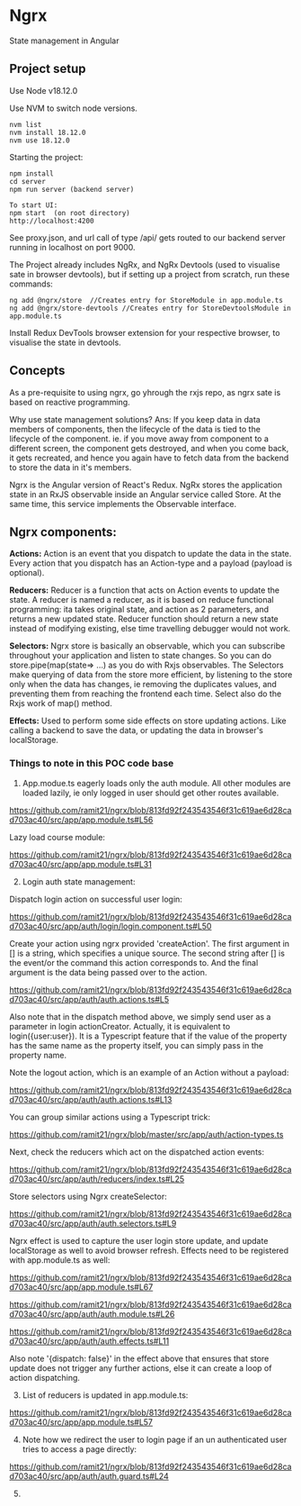 # Ngrx
State management in Angular

## Project setup
Use Node v18.12.0

Use NVM to switch node versions.
```
nvm list
nvm install 18.12.0
nvm use 18.12.0
```

Starting the project:

```
npm install
cd server  
npm run server (backend server)

To start UI:
npm start  (on root directory)
http://localhost:4200
```

See proxy.json, and url call of type /api/ gets routed to our backend server running in localhost on port 9000.

The Project already includes NgRx, and NgRx Devtools (used to visualise sate in browser devtools), but if setting up a project from scratch, run these commands:

```
ng add @ngrx/store  //Creates entry for StoreModule in app.module.ts
ng add @ngrx/store-devtools //Creates entry for StoreDevtoolsModule in app.module.ts
```

Install Redux DevTools browser extension for your respective browser, to visualise the state in devtools. 

## Concepts

As a pre-requisite to using ngrx, go yhrough the rxjs repo, as ngrx sate is based on reactive programming.

Why use state management solutions? Ans: If you keep data in data members of components, then the lifecycle of the data is tied to the lifecycle of the component. ie. if you move away from component to a different screen, the component gets destroyed, and when you come back, it gets recreated, and hence you again have to fetch data from the backend to store the data in it's members.

Ngrx is the Angular version of React's Redux. NgRx stores the application state in an RxJS observable inside an Angular service called Store. At the same time, this service implements the Observable interface.

## Ngrx components:

**Actions:** Action is an event that you dispatch to update the data in the state. Every action that you dispatch has an Action-type and a payload (payload is optional).

**Reducers:** Reducer is a function that acts on Action events to update the state. A reducer is named a reducer, as it is based on reduce functional programming: ita takes original state, and action as 2 parameters, and returns a new updated state. Reducer function should return a new state instead of modifying existing, else time travelling debugger would not work. 

**Selectors:** Ngrx store is basically an observable, which you can subscribe throughout your application and listen to state changes. So you can do store.pipe(map(state=> ...) as you do with Rxjs observables. The Selectors make querying of data from the store more efficient, by listening to the store only when the data has changes, ie removing the duplicates values, and preventing them from reaching the frontend each time. Select also do the Rxjs work of map() method.  

**Effects:** Used to perform some side effects on store updating actions. Like calling a backend to save the data, or updating the data in browser's localStorage.

### Things to note in this POC code base

1. App.modue.ts eagerly loads only the auth module. All other modules are loaded lazily, ie only logged in user should get other routes available.

https://github.com/ramit21/ngrx/blob/813fd92f243543546f31c619ae6d28cad703ac40/src/app/app.module.ts#L56

Lazy load course module:

https://github.com/ramit21/ngrx/blob/813fd92f243543546f31c619ae6d28cad703ac40/src/app/app.module.ts#L31

2. Login auth state management: 

Dispatch login action on successful user login:

https://github.com/ramit21/ngrx/blob/813fd92f243543546f31c619ae6d28cad703ac40/src/app/auth/login/login.component.ts#L50

Create your action using ngrx provided 'createAction'. The first argument in [] is a string, which specifies a unique source. The second string after [] is the event/or the command this action corresponds to. And the final argument is the data being passed over to the action.

https://github.com/ramit21/ngrx/blob/813fd92f243543546f31c619ae6d28cad703ac40/src/app/auth/auth.actions.ts#L5

Also note that in the dispatch method above, we simply send user as a parameter in login actionCreator. Actually, it is equivalent to login({user:user}). It is a Typescript feature that if the value of the property has the same name as the property itself, you can simply pass in the property name.

Note the logout action, which is an example of an Action without a payload:

https://github.com/ramit21/ngrx/blob/813fd92f243543546f31c619ae6d28cad703ac40/src/app/auth/auth.actions.ts#L13

You can group similar actions using a Typescript trick:

https://github.com/ramit21/ngrx/blob/master/src/app/auth/action-types.ts

Next, check the reducers which act on the dispatched action events:

https://github.com/ramit21/ngrx/blob/813fd92f243543546f31c619ae6d28cad703ac40/src/app/auth/reducers/index.ts#L25

Store selectors using Ngrx createSelector:

https://github.com/ramit21/ngrx/blob/813fd92f243543546f31c619ae6d28cad703ac40/src/app/auth/auth.selectors.ts#L9

Ngrx effect is used to capture the user login store update, and update localStorage as well to avoid browser refresh. Effects need to be registered with app.module.ts as well:

https://github.com/ramit21/ngrx/blob/813fd92f243543546f31c619ae6d28cad703ac40/src/app/app.module.ts#L67

https://github.com/ramit21/ngrx/blob/813fd92f243543546f31c619ae6d28cad703ac40/src/app/auth/auth.module.ts#L26

https://github.com/ramit21/ngrx/blob/813fd92f243543546f31c619ae6d28cad703ac40/src/app/auth/auth.effects.ts#L11

Also note '{dispatch: false}' in the effect above that ensures that store update does not trigger any further actions, else it can create a loop of action dispatching.

3. List of reducers is updated in app.module.ts:

https://github.com/ramit21/ngrx/blob/813fd92f243543546f31c619ae6d28cad703ac40/src/app/app.module.ts#L57

4. Note how we redirect the user to login page if an un authenticated user tries to access a page directly:

https://github.com/ramit21/ngrx/blob/813fd92f243543546f31c619ae6d28cad703ac40/src/app/auth/auth.guard.ts#L24

5. 
